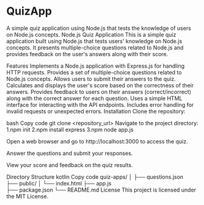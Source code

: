 # QuizApp
A simple quiz application using Node.js that tests the knowledge of users on Node.js concepts.
Node.js Quiz Application
This is a simple quiz application built using Node.js that tests users' knowledge on Node.js concepts. It presents multiple-choice questions related to Node.js and provides feedback on the user's answers along with their score.

Features
Implements a Node.js application with Express.js for handling HTTP requests.
Provides a set of multiple-choice questions related to Node.js concepts.
Allows users to submit their answers to the quiz.
Calculates and displays the user's score based on the correctness of their answers.
Provides feedback to users on their answers (correct/incorrect) along with the correct answer for each question.
Uses a simple HTML interface for interacting with the API endpoints.
Includes error handling for invalid requests or unexpected errors.
Installation
Clone the repository:

bash
Copy code
git clone <repository_url>
Navigate to the project directory:
1.npm init
2.npm install express
3.npm node app.js

Open a web browser and go to http://localhost:3000 to access the quiz.

Answer the questions and submit your responses.

View your score and feedback on the quiz results.

Directory Structure
kotlin
Copy code
quiz-apps/
│
├── questions.json  
├── public/
│   └── index.html
├── app.js  
├── package.json
└── README.md
License
This project is licensed under the MIT License.
